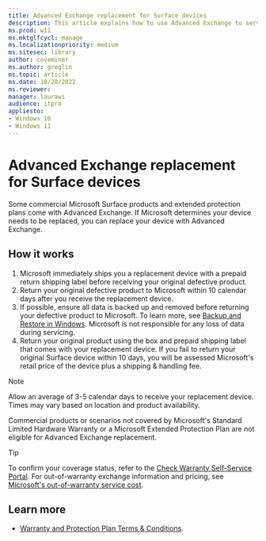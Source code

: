 ```yaml
---
title: Advanced Exchange replacement for Surface devices
description: This article explains how to use Advanced Exchange to service or repair eligible Surface devices.
ms.prod: w11
ms.mktglfcycl: manage
ms.localizationpriority: medium
ms.sitesec: library
author: coveminer
ms.author: greglin
ms.topic: article
ms.date: 10/28/2022
ms.reviewer: 
manager: laurawi
audience: itpro
appliesto:
- Windows 10
- Windows 11
---
```


# Advanced Exchange replacement for Surface devices

Some commercial Microsoft Surface products and extended protection plans come with Advanced Exchange. If Microsoft determines your device needs to be replaced, you can replace your device with Advanced Exchange.

## How it works

1. Microsoft immediately ships you a replacement device with a prepaid return shipping label before receiving your original defective product.
2. Return your original defective product to Microsoft within 10 calendar days after you receive the replacement device.
3. If possible, ensure all data is backed up and removed before returning your defective product to Microsoft. To learn more, see [Backup and Restore in Windows](https://support.microsoft.com/topic/352091d2-bb9d-3ea3-ed18-52ef2b88cbef). Microsoft is not responsible for any loss of data during servicing.    
4. Return your original product using the box and prepaid shipping label that comes with your replacement device. If you fail to return your original Surface device within 10 days, you will be assessed Microsoft's retail price of the device plus a shipping & handling fee.  

> [!NOTE]
> Allow an average of 3-5 calendar days to receive your replacement device. Times may vary based on location and product availability.

Commercial products or scenarios not covered by Microsoft's Standard Limited Hardware Warranty or a Microsoft Extended Protection Plan are not eligible for Advanced Exchange replacement. 

> [!TIP]
> To confirm your coverage status, refer to the [Check Warranty Self-Service Portal](https://mybusinessservice.surface.com/CheckWarranty/CheckWarranty). For out-of-warranty exchange information and pricing, see [Microsoft's out-of-warranty service cost](https://support.microsoft.com/topic/how-much-does-out-of-warranty-service-cost-for-your-surface-device-or-accessory-4c77ac8a-e8c3-d0e4-7e8a-a29f768d43ff).
 

## Learn more

- [Warranty and Protection Plan Terms & Conditions](https://support.microsoft.com/windows/warranty-and-protection-plan-terms-conditions-eedf7a23-84a7-1a47-480b-0e10503eedf5).